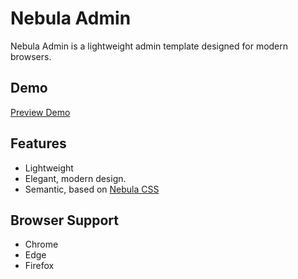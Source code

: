 # Nebula Admin

Nebula Admin is a lightweight admin template designed for modern browsers.


## Demo

[Preview Demo](https://sun2052.github.io/admin.html)


## Features

- Lightweight
- Elegant, modern design.
- Semantic, based on [Nebula CSS](https://github.com/sun2052/nebula-css)


## Browser Support

- Chrome
- Edge
- Firefox
